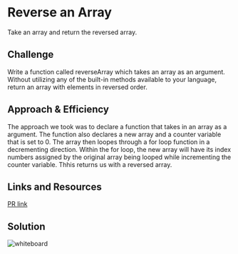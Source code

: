 # Reverse an Array
Take an array and return the reversed array.

## Challenge
Write a function called reverseArray which takes an array as an argument. Without utilizing any of the built-in methods available to your language, return an array with elements in reversed order.

## Approach & Efficiency
The approach we took was to declare a function that takes in an array as a argument. The function also declares a new array and a counter variable that is set to 0. The array then loopes through a for loop function in a decrementing direction. Within the for loop, the new array will have its index numbers assigned by the original array being looped while incrementing the counter variable. Thhis returns us with a reversed array.

## Links and Resources
[PR link](https://github.com/natalielyn/data-structures-and-algorithms/pull/20)

## Solution
![whiteboard](./assets/arrayReverseWB.jpg)
